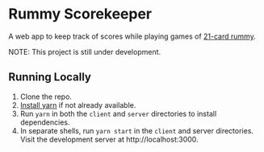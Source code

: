 # Rummy Scorekeeper

A web app to keep track of scores while playing games of [21-card rummy](https://seshrs.ml/beta/21.html).

NOTE: This project is still under development.

## Running Locally

1. Clone the repo.
2. [Install yarn](https://classic.yarnpkg.com/en/docs/install/#mac-stable) if not already available.
3. Run `yarn` in both the `client` and `server` directories to install dependencies.
4. In separate shells, run `yarn start` in the `client` and server directories. Visit the development server at http://localhost:3000.
